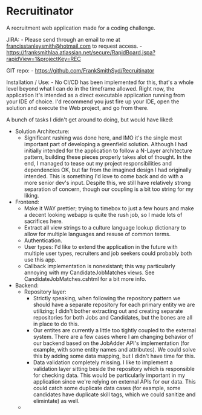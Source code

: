 # Recruitinator
A recruitment web application made for a coding challenge.

JIRA:
    - Please send through an email to me at francisstanleysmith@hotmail.com to request access.
    - https://franksmithlaa.atlassian.net/secure/RapidBoard.jspa?rapidView=1&projectKey=REC
    
GIT repo:
    - https://github.com/FrankSmithSyd/Recruitinator
	
Installation / Use:
	- No CI/CD has been implemented for this, that's a whole level beyond what I can do in the timeframe allowed. Right now, the application It's intended as a direct executable application running from your IDE of choice. I'd recommend you just fire up your IDE, open the solution and execute the Web project, and go from there.

	
A bunch of tasks I didn't get around to doing, but would have liked:
- Solution Architecture:
	- Significant rushing was done here, and IMO it's the single most important part of developing a greenfield solution. Although I had initially intended for the application to follow a N-Layer architecture pattern, building these pieces properly takes alot of thought. In the end, I managed to tease out my project responsibilities and dependencies OK, but far from the imagined design I had originally intended. This is something I'd love to come back and do with a more senior dev's input. Despite this, we still have relatively strong separation of concern, though our coupling is a bit too string for my liking.
- Frontend:
	- Make it WAY prettier; trying to timebox to just a few hours and make a decent looking webapp is quite the rush job, so I made lots of sacrifices here.
	- Extract all view strings to a culture language lookup dictionary to allow for multiple languages and resuse of common terms.
	- Authentication. 
	- User types: I'd like to extend the application in the future with multiple user types, recruiters and job seekers could probably both use this app.
	- Callback implementation is nonexistant; this way particularly annoying with my CandidateJobMatches views. See CandidateJobMatches.cshtml for a bit more info.
- Backend:
	- Repository layer: 
		- Strictly speaking, when following the repository pattern we should have a separate repository for each primary entity we are utilizing; I didn't bother extracting out and creating separate repositories for both Jobs and Candidates, but the bones are all in place to do this.
		- Our entites are currently a little too tightly coupled to the external system. There are a few cases where I am changing behavior of our backend based on the JobAdder API's implementation (for example, with some entity names and attributes). We could solve this by adding some data mapping, but I didn't have time for this.
		- Data validation completely missing. I like to implement a validation layer sitting beside the repository which is responsible for checking data. This would be particularly important in my application since we're relying on external APIs for our data. This could catch some duplicate data cases (for example, some candidates have duplicate skill tags, which we could sanitize and elimintate) as well.
	- 
	